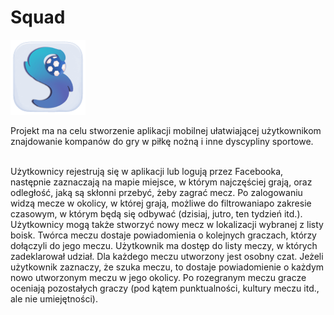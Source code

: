 # Squad


![Squad logo](https://github.com/kkanska/squad/blob/master/static/squad_logo.png)

Projekt ma na celu stworzenie aplikacji mobilnej ułatwiającej użytkownikom znajdowanie kompanów do gry w piłkę nożną i inne dyscypliny sportowe.
<br><br>
         
Użytkownicy rejestrują się w aplikacji lub logują przez Facebooka, następnie zaznaczają na mapie miejsce, w którym najczęściej grają,
oraz odległość, jaką są skłonni przebyć, żeby zagrać mecz. Po zalogowaniu widzą mecze w okolicy, w której grają,
możliwe do filtrowaniapo zakresie czasowym, w którym będą się odbywać (dzisiaj, jutro, ten tydzień itd.).
Użytkownicy mogą także stworzyć nowy mecz w lokalizacji wybranej z listy boisk.
Twórca meczu dostaje powiadomienia o kolejnych graczach, którzy dołączyli do jego meczu.
Użytkownik ma dostęp do listy meczy, w których zadeklarował udział.
Dla każdego meczu utworzony jest osobny czat.
Jeżeli użytkownik zaznaczy, że szuka meczu, to dostaje powiadomienie o każdym nowo utworzonym meczu w jego okolicy.
Po rozegranym meczu gracze oceniają pozostałych graczy (pod kątem punktualności, kultury meczu itd., ale nie umiejętności).
